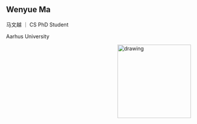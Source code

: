 
## Wenyue Ma
马文越 ｜ CS PhD Student

Aarhus University


<!-- ![Drag Racing](pic/slef.jpg) -->
<img style="float: right;"  src="pic/slef.jpg" alt="drawing" width="200"/>
<br clear="right"/>
